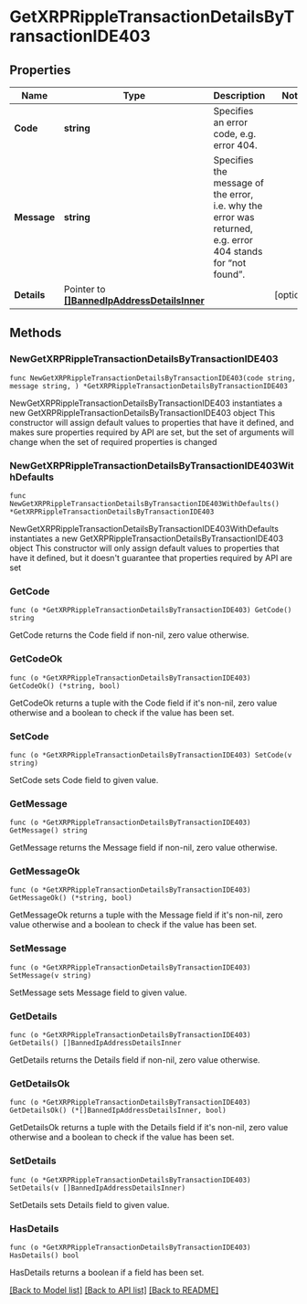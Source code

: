 # GetXRPRippleTransactionDetailsByTransactionIDE403

## Properties

Name | Type | Description | Notes
------------ | ------------- | ------------- | -------------
**Code** | **string** | Specifies an error code, e.g. error 404. | 
**Message** | **string** | Specifies the message of the error, i.e. why the error was returned, e.g. error 404 stands for “not found”. | 
**Details** | Pointer to [**[]BannedIpAddressDetailsInner**](BannedIpAddressDetailsInner.md) |  | [optional] 

## Methods

### NewGetXRPRippleTransactionDetailsByTransactionIDE403

`func NewGetXRPRippleTransactionDetailsByTransactionIDE403(code string, message string, ) *GetXRPRippleTransactionDetailsByTransactionIDE403`

NewGetXRPRippleTransactionDetailsByTransactionIDE403 instantiates a new GetXRPRippleTransactionDetailsByTransactionIDE403 object
This constructor will assign default values to properties that have it defined,
and makes sure properties required by API are set, but the set of arguments
will change when the set of required properties is changed

### NewGetXRPRippleTransactionDetailsByTransactionIDE403WithDefaults

`func NewGetXRPRippleTransactionDetailsByTransactionIDE403WithDefaults() *GetXRPRippleTransactionDetailsByTransactionIDE403`

NewGetXRPRippleTransactionDetailsByTransactionIDE403WithDefaults instantiates a new GetXRPRippleTransactionDetailsByTransactionIDE403 object
This constructor will only assign default values to properties that have it defined,
but it doesn't guarantee that properties required by API are set

### GetCode

`func (o *GetXRPRippleTransactionDetailsByTransactionIDE403) GetCode() string`

GetCode returns the Code field if non-nil, zero value otherwise.

### GetCodeOk

`func (o *GetXRPRippleTransactionDetailsByTransactionIDE403) GetCodeOk() (*string, bool)`

GetCodeOk returns a tuple with the Code field if it's non-nil, zero value otherwise
and a boolean to check if the value has been set.

### SetCode

`func (o *GetXRPRippleTransactionDetailsByTransactionIDE403) SetCode(v string)`

SetCode sets Code field to given value.


### GetMessage

`func (o *GetXRPRippleTransactionDetailsByTransactionIDE403) GetMessage() string`

GetMessage returns the Message field if non-nil, zero value otherwise.

### GetMessageOk

`func (o *GetXRPRippleTransactionDetailsByTransactionIDE403) GetMessageOk() (*string, bool)`

GetMessageOk returns a tuple with the Message field if it's non-nil, zero value otherwise
and a boolean to check if the value has been set.

### SetMessage

`func (o *GetXRPRippleTransactionDetailsByTransactionIDE403) SetMessage(v string)`

SetMessage sets Message field to given value.


### GetDetails

`func (o *GetXRPRippleTransactionDetailsByTransactionIDE403) GetDetails() []BannedIpAddressDetailsInner`

GetDetails returns the Details field if non-nil, zero value otherwise.

### GetDetailsOk

`func (o *GetXRPRippleTransactionDetailsByTransactionIDE403) GetDetailsOk() (*[]BannedIpAddressDetailsInner, bool)`

GetDetailsOk returns a tuple with the Details field if it's non-nil, zero value otherwise
and a boolean to check if the value has been set.

### SetDetails

`func (o *GetXRPRippleTransactionDetailsByTransactionIDE403) SetDetails(v []BannedIpAddressDetailsInner)`

SetDetails sets Details field to given value.

### HasDetails

`func (o *GetXRPRippleTransactionDetailsByTransactionIDE403) HasDetails() bool`

HasDetails returns a boolean if a field has been set.


[[Back to Model list]](../README.md#documentation-for-models) [[Back to API list]](../README.md#documentation-for-api-endpoints) [[Back to README]](../README.md)


